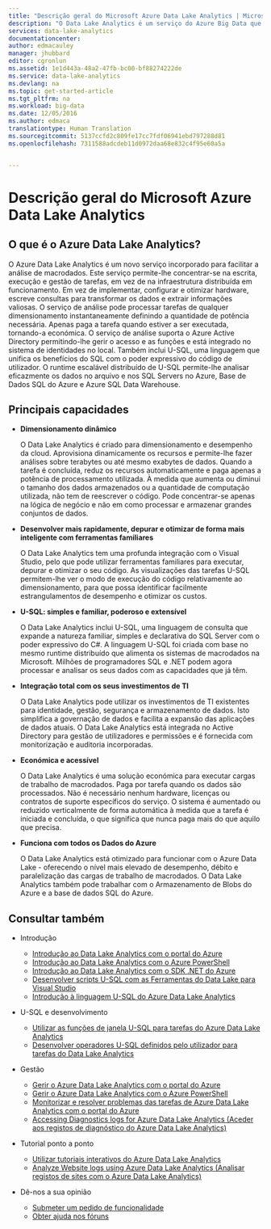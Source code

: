 ```yaml
---
title: "Descrição geral do Microsoft Azure Data Lake Analytics | Microsoft Docs"
description: "O Data Lake Analytics é um serviço do Azure Big Data que lhe permite utilizar dados para orientar a sua empresa com as informações obtidas a partir dos dados na cloud, independentemente do tamanho ou da localização."
services: data-lake-analytics
documentationcenter: 
author: edmacauley
manager: jhubbard
editor: cgronlun
ms.assetid: 1e1d443a-48a2-47fb-bc00-bf88274222de
ms.service: data-lake-analytics
ms.devlang: na
ms.topic: get-started-article
ms.tgt_pltfrm: na
ms.workload: big-data
ms.date: 12/05/2016
ms.author: edmaca
translationtype: Human Translation
ms.sourcegitcommit: 5137ccfd2c809fe17cc7fdf06941ebd797288d81
ms.openlocfilehash: 7311588adcdeb11d0972daa68e832c4f95e60a5a


---
```

# <a name="overview-of-microsoft-azure-data-lake-analytics"></a>Descrição geral do Microsoft Azure Data Lake Analytics
## <a name="what-is-azure-data-lake-analytics"></a>O que é o Azure Data Lake Analytics?
O Azure Data Lake Analytics é um novo serviço incorporado para facilitar a análise de macrodados. Este serviço permite-lhe concentrar-se na escrita, execução e gestão de tarefas, em vez de na infraestrutura distribuída em funcionamento. Em vez de implementar, configurar e otimizar hardware, escreve consultas para transformar os dados e extrair informações valiosas. O serviço de análise pode processar tarefas de qualquer dimensionamento instantaneamente definindo a quantidade de potência necessária. Apenas paga a tarefa quando estiver a ser executada, tornando-a económica. O serviço de análise suporta o Azure Active Directory permitindo-lhe gerir o acesso e as funções e está integrado no sistema de identidades no local. Também inclui U-SQL, uma linguagem que unifica os benefícios do SQL com o poder expressivo do código de utilizador. O runtime escalável distribuído de U-SQL permite-lhe analisar eficazmente os dados no arquivo e nos SQL Servers no Azure, Base de Dados SQL do Azure e Azure SQL Data Warehouse.

## <a name="key-capabilities"></a>Principais capacidades
* **Dimensionamento dinâmico**
  
    O Data Lake Analytics é criado para dimensionamento e desempenho da cloud.  Aprovisiona dinamicamente os recursos e permite-lhe fazer análises sobre terabytes ou até mesmo exabytes de dados. Quando a tarefa é concluída, reduz os recursos automaticamente e paga apenas a potência de processamento utilizada. À medida que aumenta ou diminui o tamanho dos dados armazenados ou a quantidade de computação utilizada, não tem de reescrever o código. Pode concentrar-se apenas na lógica de negócio e não em como processar e armazenar grandes conjuntos de dados.
* **Desenvolver mais rapidamente, depurar e otimizar de forma mais inteligente com ferramentas familiares**
  
    O Data Lake Analytics tem uma profunda integração com o Visual Studio, pelo que pode utilizar ferramentas familiares para executar, depurar e otimizar o seu código. As visualizações das tarefas U-SQL permitem-lhe ver o modo de execução do código relativamente ao dimensionamento, para que possa identificar facilmente estrangulamentos de desempenho e otimizar os custos.
* **U-SQL: simples e familiar, poderoso e extensível**
  
    O Data Lake Analytics inclui U-SQL, uma linguagem de consulta que expande a natureza familiar, simples e declarativa do SQL Server com o poder expressivo do C#. A linguagem U-SQL foi criada com base no mesmo runtime distribuído que alimenta os sistemas de macrodados na Microsoft. Milhões de programadores SQL e .NET podem agora processar e analisar os seus dados com as capacidades que já têm.
* **Integração total com os seus investimentos de TI**
  
    O Data Lake Analytics pode utilizar os investimentos de TI existentes para identidade, gestão, segurança e armazenamento de dados. Isto simplifica a governação de dados e facilita a expansão das aplicações de dados atuais. O Data Lake Analytics está integrada no Active Directory para gestão de utilizadores e permissões e é fornecida com monitorização e auditoria incorporadas.
* **Económica e acessível**
  
    O Data Lake Analytics é uma solução económica para executar cargas de trabalho de macrodados. Paga por tarefa quando os dados são processados. Não é necessário nenhum hardware, licenças ou contratos de suporte específicos do serviço. O sistema é aumentado ou reduzido verticalmente de forma automática à medida que a tarefa é iniciada e concluída, o que significa que nunca paga mais do que aquilo que precisa.
* **Funciona com todos os Dados do Azure**
  
    O Data Lake Analytics está otimizado para funcionar com o Azure Data Lake - oferecendo o nível mais elevado de desempenho, débito e paralelização das cargas de trabalho de macrodados.  O Data Lake Analytics também pode trabalhar com o Armazenamento de Blobs do Azure e a base de dados SQL do Azure.

## <a name="see-also"></a>Consultar também
* Introdução
  
  * [Introdução ao Data Lake Analytics com o portal do Azure](data-lake-analytics-get-started-portal.md)
  * [Introdução ao Data Lake Analytics com o Azure PowerShell](data-lake-analytics-get-started-powershell.md)
  * [Introdução ao Data Lake Analytics com o SDK .NET do Azure](data-lake-analytics-get-started-net-sdk.md)
  * [Desenvolver scripts U-SQL com as Ferramentas do Data Lake para Visual Studio](data-lake-analytics-data-lake-tools-get-started.md)
  * [Introdução à linguagem U-SQL do Azure Data Lake Analytics](data-lake-analytics-u-sql-get-started.md)
* U-SQL e desenvolvimento
  
  * [Utilizar as funções de janela U-SQL para tarefas do Azure Data Lake Analytics](data-lake-analytics-use-window-functions.md)
  * [Desenvolver operadores U-SQL definidos pelo utilizador para tarefas do Data Lake Analytics](data-lake-analytics-u-sql-develop-user-defined-operators.md)
* Gestão
  
  * [Gerir o Azure Data Lake Analytics com o portal do Azure](data-lake-analytics-manage-use-portal.md)
  * [Gerir o Azure Data Lake Analytics com o Azure PowerShell](data-lake-analytics-manage-use-powershell.md)
  * [Monitorizar e resolver problemas das tarefas de Azure Data Lake Analytics com o portal do Azure](data-lake-analytics-monitor-and-troubleshoot-jobs-tutorial.md)
  * [Accessing Diagnostics logs for Azure Data Lake Analytics (Aceder aos registos de diagnóstico do Azure Data Lake Analytics)](data-lake-analytics-diagnostic-logs.md)
* Tutorial ponto a ponto
  
  * [Utilizar tutoriais interativos do Azure Data Lake Analytics](data-lake-analytics-use-interactive-tutorials.md)
  * [Analyze Website logs using Azure Data Lake Analytics (Analisar registos de sites com o Azure Data Lake Analytics)](data-lake-analytics-analyze-weblogs.md)
* Dê-nos a sua opinião
  
  <!-- Fixing broken links for Azure content migration from ACOM to DOCS. I can't find a suitable substitute for what appears to be a link that is no longer available. I am commenting out for now. The author can investigate in the future. Hyperlink text: Comment on our documentation backlog. Referenced file: data-lake-analytics-documentation-backlog.md -->
  * [Submeter um pedido de funcionalidade](http://aka.ms/adlafeedback)
  * [Obter ajuda nos fóruns](http://aka.ms/adlaforums)




<!--HONumber=Dec16_HO2-->


